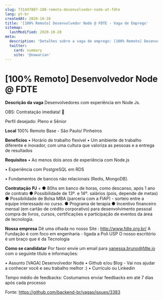 ```yaml
---
slug: 731447887-100-remoto-desenvolvedor-node-at-fdte
lang: pt-br
createdAt: 2020-10-28
title: '[100% Remoto] Desenvolvedor Node @ FDTE - Vaga de Emprego'
sitemap:
  lastModified: 2020-10-28
meta:
  description: 'Detalhes sobre a vaga de emprego: [100% Remoto] Desenvolvedor Node @ FDTE'
  twitter:
    card: summary
    site: '@nawarian'
---
```


# [100% Remoto] Desenvolvedor Node @ FDTE

**Descrição da vaga**
Desenvolvedores com experiência em Node Js.

OBS: Contratação imediata! 👀

Perfil desejado: Pleno e Sênior 

**Local**
100% Remoto
Base - São Paulo/ Pinheiros

**Benefícios**
• Horário de trabalho flexível
• Um ambiente de trabalho diferente e inovador, com uma cultura que valoriza as pessoas e a entrega de resultados

**Requisitos**
• Ao menos dois anos de experiência com Node.js

• Experiência com PostgreSQL em RDS

• Fundamentos de bancos não relacionais (Redis, MongoDB).


**Contratação**
**PJ** +
● 80hs em banco de horas, como descanso, após 1 ano de contrato
● Possibilidade de 13º. e 14º. salários (pois, depende de metas)
● Possibilidade de Bolsa MBA (parceria com a FIAP) - sorteio entre a equipe interessado no curso.
● Programa de terapia
● Incentivo financeiro mensal (em cartão de crédito corporativo) para desenvolvimento pessoal
compra de livros, cursos, certificações e participação de eventos da área de tecnologia.  

**Nossa empresa**
Dê uma olhada no nosso Site : http://www.fdte.org.br/
A Fundação é com foco em engenharia - ligada a Poli USP
O nosso escritório é um braço que é da Tecnologia  

**Como se candidatar**
Por favor envie um email para  vanessa.bruno@fdte.io com o seguinte título e informações:

• Assunto [VAGA] Desenvolvedor Node
• Github e/ou Blog - Vai nos ajudar a conhecer você e seu trabalho melhor :)
• Currículo ou Linkedin

Tempo médio de feedbacks: Costumamos enviar feedbacks em até 7 dias após cada processo  

Fonte: https://github.com/backend-br/vagas/issues/3383